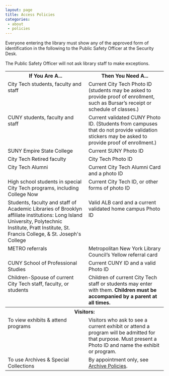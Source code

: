 ```yaml
---
layout: page
title: Access Policies
categories:
 - about
 - policies
---
```

<p>Everyone entering the library must show any of the approved form of identification in the following to the Public Safety Officer at the Security Desk.</p>
<p>The Public Safety Officer will not ask library staff to make exceptions.</p>
<table class="table table-condensed table-responsive">
	<tbody>
		<tr>
			<th class="text-center" valign="top">
				<strong>If You Are A...</strong></th>
			<th class="text-center" valign="top">
				<strong>Then You Need A...</strong></th>
		</tr>
		<tr>
			<td valign="top">
				City Tech students, faculty and staff</td>
			<td valign="top">
				Current City Tech Photo ID (students may be asked to provide proof of enrollment, such as Bursar&rsquo;s receipt or schedule of classes.)</td>
		</tr>
		<tr>
			<td valign="top">
				CUNY students, faculty and staff</td>
			<td valign="top">
				Current validated CUNY Photo ID. (Students from campuses that do not provide validation stickers may be asked to provide proof of enrollment.)</td>
		</tr>
		<tr>
			<td valign="top">
				SUNY Empire State College</td>
			<td valign="top">
				Current SUNY Photo ID</td>
		</tr>
		<tr>
			<td valign="top">
				City Tech Retired faculty</td>
			<td valign="top">
				City Tech Photo ID</td>
		</tr>
		<tr>
			<td valign="top">
				City Tech Alumni</td>
			<td valign="top">
				Current City Tech Alumni Card and a photo ID</td>
		</tr>
		<tr>
			<td valign="top">
				High school students in special City Tech programs, including College Now</td>
			<td valign="top">
				Current City Tech ID, or other forms of photo ID</td>
		</tr>
		<tr>
			<td valign="top">
				Students, faculty and staff of Academic Libraries of Brooklyn affiliate institutions: Long Island University, Polytechnic Institute, Pratt Institute, St. Francis College, &amp; St. Joseph&#39;s College</td>
			<td valign="top">
				Valid ALB card and a current validated home campus Photo ID</td>
		</tr>
		<tr>
			<td valign="top">
				METRO referrals</td>
			<td valign="top">
				Metropolitan New York Library Council&rsquo;s Yellow referral card</td>
		</tr>
		<tr>
			<td valign="top">
				CUNY School of Professional Studies</td>
			<td valign="top">
				Current CUNY ID and a valid Photo ID</td>
		</tr>
		<tr>
			<td valign="top">
				Children-Spouse of current City Tech staff, faculty, or students</td>
			<td valign="top">
				Children of current City Tech staff or students may enter with them.&nbsp;<strong>Children must be accompanied by a parent at all times.</strong></td>
		</tr>
		<tr>
			<th class="rteleft" colspan="2" valign="top">
				<strong>Visitors:</strong></th>
		</tr>
		<tr>
			<td valign="top">
				To view exhibits &amp; attend programs</td>
			<td valign="top">
				Visitors who ask to see a current exhibit or attend a program will be admitted for that purpose. Must present a Photo ID and name the exhibit or program.</td>
		</tr>
		<tr>
			<td valign="top">
				To use Archives &amp; Special Collections</td>
			<td valign="top">
				By appointment only, see <a href="https://library.citytech.cuny.edu/about/policies/archives/index.html">Archive Policies</a>.</td>
		</tr>
	</tbody>
</table>
<p>&nbsp;</p>
